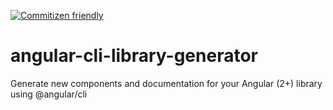 [![Commitizen friendly](https://img.shields.io/badge/commitizen-friendly-brightgreen.svg)](http://commitizen.github.io/cz-cli/)

# angular-cli-library-generator
Generate new components and documentation for your Angular (2+) library using @angular/cli
